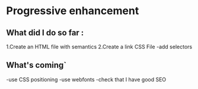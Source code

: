 # Progressive enhancement


## What did I do so far :

1.Create an HTML file with semantics 
2.Create a link CSS File
  -add selectors

## What's coming`

-use CSS positioning
-use webfonts
-check that I have good SEO
